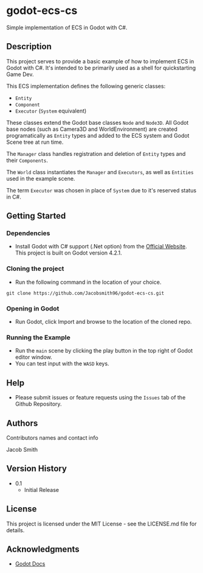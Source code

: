 # godot-ecs-cs 

Simple implementation of ECS in Godot with C#.

## Description

This project serves to provide a basic example of how to implement ECS in Godot with C#. It's intended to be primarily used as a shell for quickstarting Game Dev.

This ECS implementation defines the following generic classes:

- `Entity`
- `Component`
- `Executor` (`System` equivalent)

These classes extend the Godot base classes `Node` and `Node3D`. All Godot base nodes (such as Camera3D and WorldEnvironment) are created programatically as `Entity` types and added to the ECS system and Godot Scene tree at run time.

The `Manager` class handles registration and deletion of `Entity` types and their `Components`.

The `World` class instantiates the `Manager` and `Executors`, as well as `Entities` used in the example scene.

The term `Executor` was chosen in place of `System` due to it's reserved status in C#.

## Getting Started

### Dependencies

- Install Godot with C# support (.Net option) from the [Official Website](https://godotengine.org/download/windows/). This project is built on Godot version 4.2.1.

### Cloning the project

- Run the following command in the location of your choice.

```
git clone https://github.com/Jacobsmith96/godot-ecs-cs.git
```

### Opening in Godot

- Run Godot, click Import and browse to the location of the cloned repo.

### Running the Example

- Run the `main` scene by clicking the play button in the top right of Godot editor window.
- You can test input with the `WASD` keys.

## Help

- Please submit issues or feature requests using the `Issues` tab of the Github Repository.

## Authors

Contributors names and contact info

Jacob Smith

## Version History

- 0.1
  - Initial Release

## License

This project is licensed under the MIT License - see the LICENSE.md file for details.

## Acknowledgments

- [Godot Docs](https://docs.godotengine.org/en/4.2/)
